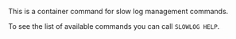 This is a container command for slow log management commands.

To see the list of available commands you can call `SLOWLOG HELP`.
